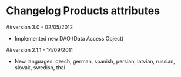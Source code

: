 Changelog Products attributes
=============================

##version 3.0 - 02/05/2012

* Implemented new DAO (Data Access Object)

##version 2.1.1 - 14/09/2011

* New languages: czech, german, spanish, persian, latvian, russian, slovak, swedish, thai

